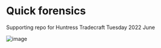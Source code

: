 # Quick forensics
Supporting repo for Huntress Tradecraft Tuesday 2022 June

![image](https://user-images.githubusercontent.com/44196051/172613485-bc4b462e-fb53-49c0-86c4-486cbf8c7a3c.png)

